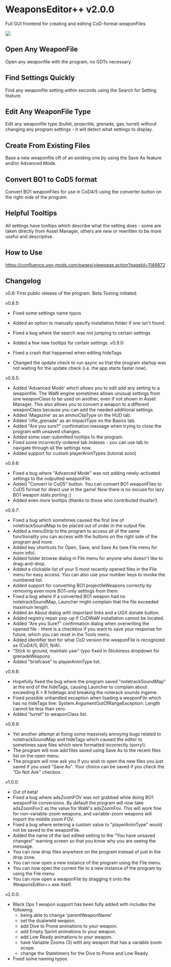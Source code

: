 # WeaponsEditor++ v2.0.0
Full GUI frontend for creating and editing CoD-format weaponFiles

<img src="https://i.gyazo.com/18a5f6405b54b37d060edc8431ca49a4.png"/>

## Open Any WeaponFile
Open any weaponfile with the program, no GDTs necessary.

## Find Settings Quickly
Find any weaponfile setting within seconds using the Search for Setting feature.

## Edit Any WeaponFile Type
Edit any weaponfile type (bullet, projectile, grenade, gas, turret) without changing any program settings - it will detect what settings to display.

## Create From Existing Files
Base a new weaponfile off of an existing one by using the Save As feature and/or Advanced Mode.

## Convert BO1 to CoD5 format
Convert BO1 weaponFiles for use in CoD4/5 using the converter button on the right-side of the program.

## Helpful Tooltips
All settings have tooltips which describe what the setting does - some are taken directly from Asset Manager, others are new or rewritten to be more useful and descriptive.

## How to Use
https://confluence.ugx-mods.com/pages/viewpage.action?pageId=1146972

## Changelog
v0.8: First public release of the program. Beta Testing initiated.

v0.8.5: 
  - Fixed some settings name typos
  - Added an option to manually specify installation folder if one isn't found. 
  - Fixed a bug where the search was not jumping to certain settings
  - Added a few new tooltips for certain settings.
v0.9.0:

 - Fixed a crash that happened when editing hideTags
 - Changed the update check to run async so that the program startup was not waiting for the update check (i.e. the app starts faster now).
 
v0.9.5:
 - Added 'Advanced Mode' which allows you to edit add any setting to a weaponfile. The WaW engine sometimes allows unusual settings from one weaponClass to be used on another, even if not shown in Asset Manager. This also allows you to convert a weapon to a different weaponClass because you can add the needed additional settings.
 - Added 'Magazine' as an ammoClipType on the HUD tab.
 - Added 'rifle_grenade' as an impactType on the Basics tab.
 - Added "Are you sure?" confirmation message when trying to close the program with unsaved changes.
 - Added some user-submitted tooltips to the program.
 - Fixed some incorrectly-ordered tab indexes - you can use tab to navigate through all the settings now.
 - Added support for custom playerAnimTypes (tutorial soon)
 
v0.9.6:
 - Fixed a bug where "Advanced Mode" was not adding newly-activated settings to the outputted weaponFile.
 - Added "Convert to CoD5" button. You can convert BO1 weaponFiles to CoD5 format for direct use in the game! Now there is no excuse for lazy BO1 weapon stats porting ;)
 - Added even more tooltips (thanks to those who contributed thusfar!).
 
v0.9.7:
 - Fixed a bug which sometimes caused the first line of notetrackSoundMap to be placed out of order in the output file.
 - Added a menuStrip to the program to access all of the same functionality you can access with the buttons on the right side of the program and more.
 - Added key shortcuts for Open, Save, and Save As (see File menu for more info).
 - Added folder browse dialog in File menu for anyone who doesn't like to drag-and-drop.
 - Added a clickable list of your 5 most recently opened files in the File menu for easy access. You can also use your number keys to invoke the numbered list.
 - Added support for converting BO1 projectileWeapons correctly by removing even more BO1-only settings from them.
 - Fixed a bug where if a converted BO1 weapon had no notetrackSoundMap, Launcher might complain that the file exceeded maximum length.
 - Added an About dialog with important links and a UGX donate button.
 - Added registry repair pop-up if CoDWaW installation cannot be located.
 - Added "Are you Sure?" confirmation dialog when overwriting the opened file - there is a checkbox if you want to save your response for future, which you can reset in the Tools menu.
 - Added identifier text for what CoD version the weaponFile is recognized as (CoD4/5, BO1, N/A).
 - "Stick to ground, maintain yaw" typo fixed in Stickiness dropdown for grenadeWeapons.
 - Added "briefcase" to playerAnimType list.
 
v0.9.8:
 - Hopefully fixed the bug where the program saved "notetrackSoundMap" at the end of the hideTags, causing Launcher to complain about exceeding 8 > 8 hidetags and breaking the noterack sounds ingame.
 - Fixed possible unhandled exception when loading a weaponFile which has no hideTags line: System.ArgumentOutOfRangeException: Length cannot be less than zero.
 - Added "turret" to weaponClass list.
 
v0.9.9:
 - Yet another attempt at fixing some massively annoying bugs related to notetrackSoundMap and hideTags which caused the editor to sometimes save files which were formatted incorrectly (sorry!).
 - The program will now add files saved using Save As to the recent files list on the open menu.
 - The program will now ask you if you wish to open the new files you just saved if you used "Save As". Your choice can be saved if you check the "Do Not Ask" checbox.
 
v1.0.0:
 - Out of beta!
 - Fixed a bug where adsZoomFOV was not grabbed while doing BO1 weaponFile conversions. By default the program will now take adsZoomFov2 as the value for WaW's adsZoomFov. This will work fine for non-variable-zoom weapons, and variable-zoom weapons will import the middle zoom FOV.
 - Fixed a bug where entering a custom value to "playerAnimType" would not be saved to the weaponFile.
 - Added the name of the last edited setting to the "You have unsaved changes!" warning screen so that you know why you are seeing the message.
 - You can now drop files anywhere on the program instead of just in the drop zone.
 - You can now open a new instance of the program using the File menu.
 - You can now open the current file to a new instance of the program by using the File menu.
 - You can now open a weaponFile by dragging it onto the WeaponsEditor++.exe itself.

v2.0.0:
  - Black Ops 1 weapon support has been fully added with includes the following:
    + being able to change 'parentWeaponName'
    + set the dualwield weapon.
    + add Dive to Prone animations to your weapon.
    + add Empty Sprint animations to your weapon.
    + add Low Ready animations to your weapon.
    + have Variable Zooms (3) with any weapon that has a variable zoom scope.
    + change the Statetimers for the Dive to Prone and Low Ready. 
  - Fixed some naming typos.
